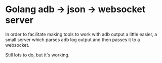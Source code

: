 # Golang adb -> json -> websocket server

In order to facilitate making tools to work with adb output a little easier,
a small server which parses adb log output and then passes it to a websocket.

Still lots to do, but it's working.

